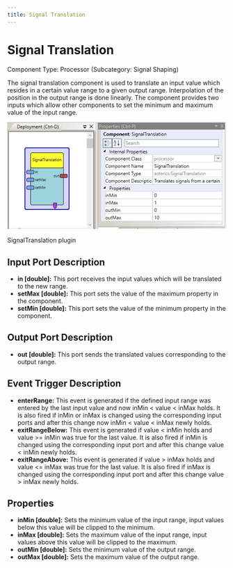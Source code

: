 ```yaml
---
title: Signal Translation
---
```


# Signal Translation

Component Type: Processor (Subcategory: Signal Shaping)

The signal translation component is used to translate an input value which resides in a certain value range to a given output range. Interpolation of the position in the output range is done linearly. The component provides two inputs which allow other components to set the minimum and maximum value of the input range.

![Screenshot: SignalTranslation plugin](./img/signaltranslation.jpg "Screenshot: SignalTranslation plugin")

SignalTranslation plugin

## Input Port Description

*   **in \[double\]:** This port receives the input values which will be translated to the new range.
*   **setMax \[double\]:** This port sets the value of the maximum property in the component.
*   **setMin \[double\]:** This port sets the value of the minimum property in the component.

## Output Port Description

*   **out \[double\]:** This port sends the translated values corresponding to the output range.

## Event Trigger Description

*   **enterRange:** This event is generated if the defined input range was entered by the last input value and now inMin < value < inMax holds. It is also fired if inMin or inMax is changed using the corresponding input ports and after this change now inMin < value < inMax newly holds.
*   **exitRangeBelow:** This event is generated if value < inMin holds and value >= inMin was true for the last value. It is also fired if inMin is changed using the corresponding input port and after this change value < inMin newly holds.
*   **exitRangeAbove:** This event is generated if value > inMax holds and value <= inMax was true for the last value. It is also fired if inMax is changed using the corresponding input port and after this change value > inMax newly holds.

## Properties

*   **inMin \[double\]:** Sets the minimum value of the input range, input values below this value will be clipped to the minimum.
*   **inMax \[double\]:** Sets the maximum value of the input range, input values above this value will be clipped to the maximum.
*   **outMin \[double\]:** Sets the minimum value of the output range.
*   **outMax \[double\]:** Sets the maximum value of the output range.
